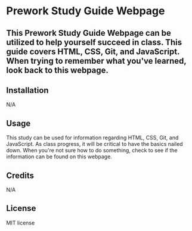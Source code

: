 # Prework Study Guide Webpage

## This Prework Study Guide Webpage can be utilized to help yourself succeed in class. This guide covers HTML, CSS, Git, and JavaScript. When trying to remember what you've learned, look back to this webpage.

## Installation

N/A

## Usage

This study can be used for information regarding HTML, CSS, Git, and JavaScript. As class progress, it will be critical to have the basics nailed down. When you're not sure how to do something, check to see if the information can be found on this webpage.

## Credits

N/A

## License

MIT license
